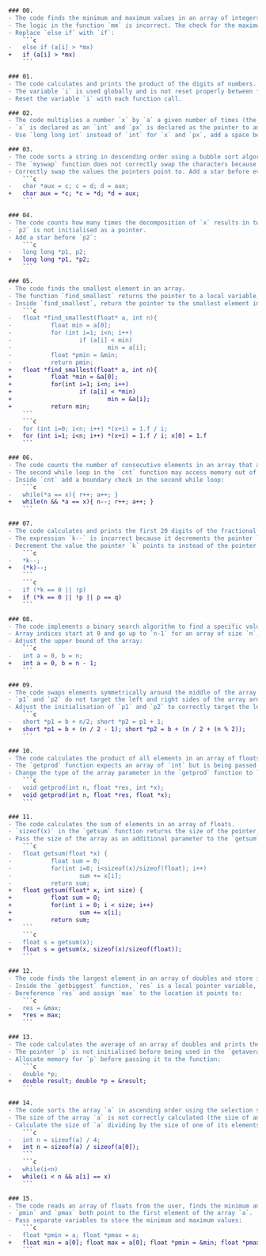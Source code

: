 ```diff
### 00.
- The code finds the minimum and maximum values in an array of integers.
- The logic in the function `mm` is incorrect. The check for the maximum only happens when the integer is smaller than the previous minimum.
- Replace `else if` with `if`:
    ```c
-   else if (a[i] > *mx)
+   if (a[i] > *mx)
    ```

### 01.
- The code calculates and prints the product of the digits of numbers. For each number, it also prints the digits involved in the multiplication.
- The variable `i` is used globally and is not reset properly between function calls.
- Reset the variable `i` with each function call.

### 02.
- The code multiplies a number `x` by `a` a given number of times (the given code evaluates 2^60).
- `x` is declared as an `int` and `px` is declared as the pointer to an `int`. In the function `mul` there is a space missing before the multiplication operator (`*`).
- Use `long long int` instead of `int` for `x` and `px`, add a space between the star and the variable `a` in the function.

### 03.
- The code sorts a string in descending order using a bubble sort algorithm.
- The `myswap` function does not correctly swap the characters because it swaps the pointers, instead of the values they point to.
- Correctly swap the values the pointers point to. Add a star before every variable besides `aux` inside the function:
    ```c
-   char *aux = c; c = d; d = aux;
+   char aux = *c; *c = *d; *d = aux;
    ```

### 04.
- The code counts how many times the decomposition of `x` results in two different parts before `x` becomes zero (essentially counting the amount of 1's in binary).
- `p2` is not initialised as a pointer.
- Add a star before `p2`:
    ```c
-   long long *p1, p2;
+   long long *p1, *p2;
    ```

### 05.
- The code finds the smallest element in an array.
- The function `find_smallest` returns the pointer to a local variable, leading to undefined behaviour. Additionally, division by 0 can cause a runtime error in `main`.
- Inside `find_smallest`, return the pointer to the smallest element in the array, working with `min` as a pointer and not as a value. In `main`, start the loop from 1 and initialise the first term separately:
    ```c
-   float *find_smallest(float* a, int n){
-           float min = a[0];
-           for (int i=1; i<n; i++)
-                   if (a[i] < min)
-                           min = a[i];
-           float *pmin = &min;
-           return pmin;
+   float *find_smallest(float* a, int n){
+           float *min = &a[0];
+           for(int i=1; i<n; i++)
+                   if (a[i] < *min)
+                           min = &a[i];
+           return min;
    ```
    ```c
-   for (int i=0; i<n; i++) *(x+i) = 1.f / i;
+   for (int i=1; i<n; i++) *(x+i) = 1.f / i; x[0] = 1.f
    ```

### 06.
- The code counts the number of consecutive elements in an array that are equal to a specified value `x`, starting from the first occurrence of that value.
- The second while loop in the `cnt` function may access memory out of bounds if `x` is not found in the array.
- Inside `cnt` add a boundary check in the second while loop:
    ```c
-   while(*a == x){ r++; a++; }
+   while(n && *a == x){ n--; r++; a++; }
    ```

### 07.
- The code calculates and prints the first 20 digits of the fractional part of the division of `p` by `q` in base `b`.
- The expression `k--` is incorrect because it decrements the pointer `k` instead of the value it points to. The if statement doesn't check whether `p` is equal to `q`, leading to an incorrect result in that scenario.
- Decrement the value the pointer `k` points to instead of the pointer itself. Add an additional check inside the if statement:
    ```c
-   *k--;
+   (*k)--;
    ```
    ```c
-   if (*k == 0 || !p)
+   if (*k == 0 || !p || p == q)
    ```

### 08.
- The code implements a binary search algorithm to find a specific value in a sorted array.
- Array indices start at 0 and go up to `n-1` for an array of size `n`, so having an upper bound of `n` is incorrect.
- Adjust the upper bound of the array:
    ```c
-   int a = 0, b = n;
+   int a = 0, b = n - 1;
    ```

### 09.
- The code swaps elements symmetrically around the middle of the array.
- `p1` and `p2` do not target the left and right sides of the array around its middle.
- Adjust the initialisation of `p1` and `p2` to correctly target the left and right sides of the array around its middle:
    ```c
-   short *p1 = b + n/2; short *p2 = p1 + 1;
+   short *p1 = b + (n / 2 - 1); short *p2 = b + (n / 2 + (n % 2));
    ```

### 10.
- The code calculates the product of all elements in an array of floats.
- The `getprod` function expects an array of `int` but is being passed an array of `float`.
- Change the type of the array parameter in the `getprod` function to `float`:
    ```c
-   void getprod(int n, float *res, int *x);
+   void getprod(int n, float *res, float *x);
    ```

### 11.
- The code calculates the sum of elements in an array of floats.
- `sizeof(x)` in the `getsum` function returns the size of the pointer, not the size of the array.
- Pass the size of the array as an additional parameter to the `getsum` function:
    ```c
-   float getsum(float *x) {
-           float sum = 0;
-           for(int i=0; i<sizeof(x)/sizeof(float); i++)
-                   sum += x[i];
-           return sum;
+   float getsum(float* x, int size) {
+           float sum = 0;
+           for(int i = 0; i < size; i++)
+                   sum += x[i];
+           return sum;
    ```
    ```c
-   float s = getsum(x);
+   float s = getsum(x, sizeof(x)/sizeof(float));
    ```

### 12.
- The code finds the largest element in an array of doubles and store it in a variable.
- Inside the `getbiggest` function, `res` is a local pointer variable, and assigning `&max` to `res` does not change the value of the pointer `p` in the `main` function.
- Dereference `res` and assign `max` to the location it points to:
    ```c
-   res = &max;
+   *res = max;
    ```

### 13.
- The code calculates the average of an array of doubles and prints the result.
- The pointer `p` is not initialised before being used in the `getaverage` function.
- Allocate memory for `p` before passing it to the function:
    ```c
-   double *p;
+   double result; double *p = &result;
    ```

### 14.
- The code sorts the array `a` in ascending order using the selection sort algorithm, and then prints the elements that appear more than once in the sorted array.
- The size of the array `a` is not correctly calculated (the size of an `int` can vary). The inner while loop in the second part of the code does not check for array bounds.
- Calculate the size of `a` dividing by the size of one of its elements. Add a boundary check in the inner while loop:
    ```c
-   int n = sizeof(a) / 4;
+   int n = sizeof(a) / sizeof(a[0]);
    ```
    ```c
-   while(i<n)
+   while(i < n && a[i] == x)
    ```

### 15.
- The code reads an array of floats from the user, finds the minimum and maximum values in the array, and then prints these values.
- `pmin` and `pmax` both point to the first element of the array `a`.
- Pass separate variables to store the minimum and maximum values:
    ```c
-   float *pmin = a; float *pmax = a;
+   float min = a[0]; float max = a[0]; float *pmin = &min; float *pmax = &max;
    ```
```
